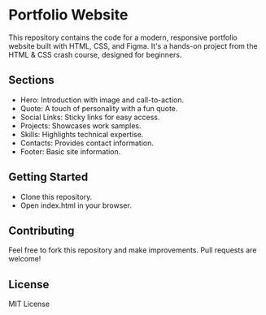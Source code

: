 # Portfolio Website

This repository contains the code for a modern, responsive portfolio website built with HTML, CSS, and Figma. It's a hands-on project from the HTML & CSS crash course, designed for beginners.

## Sections

- Hero: Introduction with image and call-to-action.
- Quote: A touch of personality with a fun quote.
- Social Links: Sticky links for easy access.
- Projects: Showcases work samples.
- Skills: Highlights technical expertise.
- Contacts: Provides contact information.
- Footer: Basic site information.

## Getting Started

- Clone this repository.
- Open index.html in your browser.

## Contributing

Feel free to fork this repository and make improvements. Pull requests are welcome!

## License

MIT License
